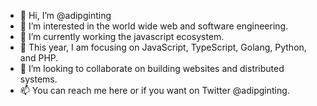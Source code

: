- 👋 Hi, I’m @adipginting
- 👀 I’m interested in the world wide web and software engineering.
- 🌱 I’m currently working the javascript ecosystem.
- 🚀 This year, I am focusing on JavaScript, TypeScript, Golang, Python, and PHP.
- 💞️ I’m looking to collaborate on building websites and distributed systems.
- 📫 You can reach me here or if you want on Twitter @adipginting.

<!---
adipginting/adipginting is a ✨ special ✨ repository because its `README.md` (this file) appears on your GitHub profile.
You can click the Preview link to take a look at your changes.
--->

